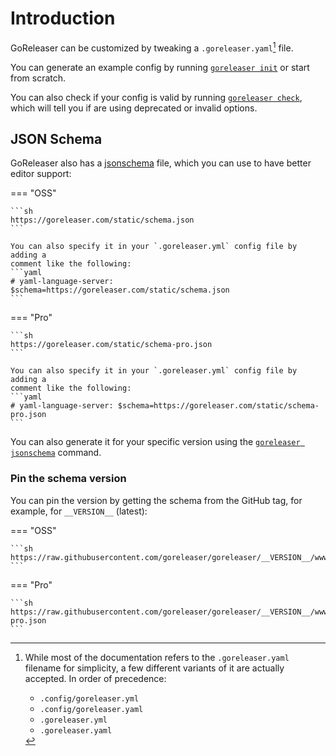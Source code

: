 # Introduction

GoReleaser can be customized by tweaking a `.goreleaser.yaml`[^goreleaser-yaml] file.

You can generate an example config by running
[`goreleaser init`](../cmd/goreleaser_init.md) or start from scratch.

You can also check if your config is valid by running
[`goreleaser check`](../cmd/goreleaser_check.md), which will tell you if are
using deprecated or invalid options.

## JSON Schema

GoReleaser also has a [jsonschema][] file, which you can use to have better
editor support:

=== "OSS"

    ```sh
    https://goreleaser.com/static/schema.json
    ```

    You can also specify it in your `.goreleaser.yml` config file by adding a
    comment like the following:
    ```yaml
    # yaml-language-server: $schema=https://goreleaser.com/static/schema.json
    ```

=== "Pro"

    ```sh
    https://goreleaser.com/static/schema-pro.json
    ```

    You can also specify it in your `.goreleaser.yml` config file by adding a
    comment like the following:
    ```yaml
    # yaml-language-server: $schema=https://goreleaser.com/static/schema-pro.json
    ```

You can also generate it for your specific version using the
[`goreleaser jsonschema`][schema] command.

### Pin the schema version

You can pin the version by getting the schema from the GitHub tag, for example,
for `__VERSION__` (latest):

=== "OSS"

    ```sh
    https://raw.githubusercontent.com/goreleaser/goreleaser/__VERSION__/www/docs/static/schema.json
    ```

=== "Pro"

    ```sh
    https://raw.githubusercontent.com/goreleaser/goreleaser/__VERSION__/www/docs/static/schema-pro.json
    ```

[^goreleaser-yaml]:
    While most of the documentation refers to the `.goreleaser.yaml` filename
    for simplicity, a few different variants of it are actually accepted.
    In order of precedence:
    * `.config/goreleaser.yml`
    * `.config/goreleaser.yaml`
    * `.goreleaser.yml`
    * `.goreleaser.yaml`

[jsonschema]: http://json-schema.org/draft/2020-12/json-schema-validation.html
[schema]: ../cmd/goreleaser_jsonschema.md

